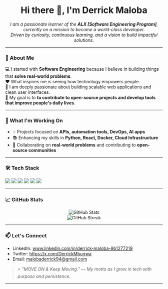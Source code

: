 <h1 align="center">Hi there 👋, I'm Derrick Maloba</h1>

<p align="center">
  <em>
    I am a passionate learner of the <strong>ALX [Software Engineering Program]</strong>, currently on a mission to become a world-class developer. <br />
    Driven by curiosity, continuous learning, and a vision to build impactful solutions.
  </em>
</p>

---

### 🌟 About Me

💻 I started with **Software Engineering** because I believe in building things that **solve real-world problems**.  
❤️ What inspires me is seeing how technology empowers people.  
🚀 I am deeply passionate about building scalable web applications and clean user interfaces.  
🎯 My goal is to **to contribute to open-source projects and develop tools that improve people's daily lives**.

---

### 🔧 What I'm Working On

- 💡 Projects focused on **APIs, automation tools, DevOps, AI apps**
- 📚 Enhancing my skills in **Python, React, Docker, Cloud Infrastructure**
- 🤝 Collaborating on **real-world problems** and contributing to **open-source communities**

---

### 🛠️ Tech Stack

<p>
  <img src="https://img.shields.io/badge/-Python-3776AB?style=for-the-badge&logo=python&logoColor=white" />
  <img src="https://img.shields.io/badge/-JavaScript-F7DF1E?style=for-the-badge&logo=javascript&logoColor=black" />
  <img src="https://img.shields.io/badge/-React-61DAFB?style=for-the-badge&logo=react&logoColor=black" />
  <img src="https://img.shields.io/badge/-Docker-2496ED?style=for-the-badge&logo=docker&logoColor=white" />
  <img src="https://img.shields.io/badge/-Linux-FCC624?style=for-the-badge&logo=linux&logoColor=black" />
  <img src="https://img.shields.io/badge/-Git-F05032?style=for-the-badge&logo=git&logoColor=white" />
</p>

---

### 📈 GitHub Stats

<p align="center">
  <img src="https://github-readme-stats.vercel.app/api?username=malobaderrick&show_icons=true&theme=radical" alt="GitHub Stats" />
  <br />
  <img src="https://github-readme-streak-stats.herokuapp.com/?user=malobaderrick&theme=radical" alt="GitHub Streak" />
</p>

---

### 📫 Let's Connect

- LinkedIn: www.linkedin.com/in/derrick-maloba-9b1277219  
- Twitter: https://x.com/DerrickMbugwa
- Email: malobaderrick94@gmail.com  

> ⚡ _"MOVE ON & Keep Moving." — My motto as I grow in tech with purpose and persistence._

---
